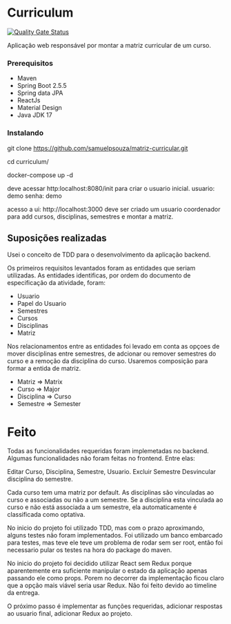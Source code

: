 # Curriculum

[![Quality Gate Status](https://sonarcloud.io/api/project_badges/measure?project=samuelpsouza_curriculum&metric=alert_status)](https://sonarcloud.io/dashboard?id=samuelpsouza_curriculum)

Aplicação web responsável por montar a matriz curricular de um curso.

### Prerequisitos
* Maven
* Spring Boot 2.5.5
* Spring data JPA
* ReactJs
* Material Design
* Java JDK 17

### Instalando
git clone https://github.com/samuelpsouza/matriz-curricular.git

cd curriculum/

docker-compose up -d

deve acessar http:localhost:8080/init para criar o usuario inicial.
usuario: demo
senha: demo

acesso a ui: http://localhost:3000
deve ser criado um usuario coordenador para add cursos, disciplinas, semestres e montar a matriz.

## Suposições realizadas

Usei o conceito de TDD para o desenvolvimento da aplicação backend.

Os primeiros requisitos levantados foram as entidades que seriam utilizadas.
As entidades identificas, por ordem do documento de especificação da atividade, foram:

* Usuario
* Papel do Usuario
* Semestres
* Cursos
* Disciplinas
* Matriz

Nos relacionamentos entre as entidades foi levado em conta as opçoes de mover disciplinas entre semestres,
de adcionar ou remover semestres do curso e a remoção da disciplina do curso. Usaremos composição para formar a entida
de matriz.

* Matriz => Matrix
* Curso => Major
* Disciplina => Curso
* Semestre => Semester
# Feito

Todas as funcionalidades requeridas foram implemetadas no backend.
Algumas funcionalidades não foram feitas no frontend. Entre elas:

Editar Curso, Disciplina, Semestre, Usuario.
Excluir Semestre
Desvincular disciplina do semestre.

Cada curso tem uma matriz por default. As disciplinas são vinculadas ao curso e associadas ou não a um semestre.
Se a disciplina esta vinculada ao curso e não está associada a um semestre, ela automaticamente é classificada como
optativa.

No inicio do projeto foi utilizado TDD, mas com o prazo aproximando, alguns testes não foram implementados. Foi utilizado um banco embarcado para testes, mas teve ele teve um problema de rodar sem ser root, então foi necessario pular os testes na hora do package do
maven.

No inicio do projeto foi decidido utilizar React sem Redux porque aparentemente era suficiente manipular o estado da aplicação apenas passando ele como props. Porem no decorrer da implementação ficou claro que a opção mais viável seria usar Redux. Não foi feito devido
ao timeline da entrega.

O próximo passo é implementar as funções requeridas, adicionar respostas ao usuario final, adicionar Redux ao projeto.



